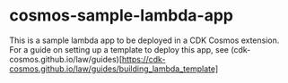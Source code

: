 # cosmos-sample-lambda-app

This is a sample lambda app to be deployed in a CDK Cosmos extension. For a guide on setting up a template to deploy this app, see (cdk-cosmos.github.io/law/guides)[https://cdk-cosmos.github.io/law/guides/building_lambda_template]
